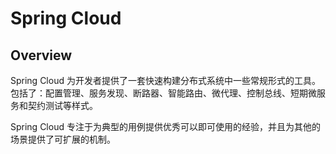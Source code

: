 # Spring Cloud

## Overview

Spring Cloud 为开发者提供了一套快速构建分布式系统中一些常规形式的工具。包括了：配置管理、服务发现、断路器、智能路由、微代理、控制总线、短期微服务和契约测试等样式。

Spring Cloud 专注于为典型的用例提供优秀可以即可使用的经验，并且为其他的场景提供了可扩展的机制。
